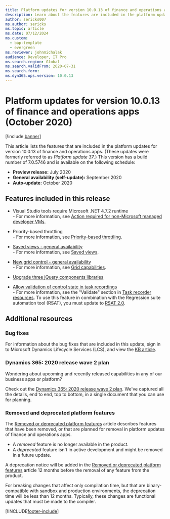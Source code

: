 ```yaml
---
title: Platform updates for version 10.0.13 of finance and operations apps (October 2020)
description: Learn about the features are included in the platform updates for version 10.0.13 of finance and operations apps.
author: sericks007
ms.author: sericks
ms.topic: article
ms.date: 07/12/2024
ms.custom: 
  - bap-template
  - evergreen
ms.reviewer: johnmichalak 
audience: Developer, IT Pro
ms.search.region: Global
ms.search.validFrom: 2020-07-31
ms.search.form:
ms.dyn365.ops.version: 10.0.13
---
```


# Platform updates for version 10.0.13 of finance and operations apps (October 2020)

[!include [banner](../includes/banner.md)]

This article lists the features that are included in the platform updates for version 10.0.13 of finance and operations apps. (These updates were formerly referred to as *Platform update 37*.) This version has a build number of 7.0.5746 and is available on the following schedule:

- **Preview release:** July 2020
- **General availability (self-update):** September 2020
- **Auto-update:** October 2020

## Features included in this release

-  Visual Studio tools require Microsoft .NET 4.7.2 runtime<br>- For more information, see 
[Action required for non-Microsoft managed developer VMs](https://community.dynamics.com/365/financeandoperations/b/newdynamicsax/posts/action-required---net-version-and-visual-studio-2017).

-  Priority-based throttling<br>- For more information, see 
[Priority-based throttling](../data-entities/priority-based-throttling.md). 

-  [Saved views - general availability](/dynamics365-release-plan/2020wave2/finance-operations/finance-operations-crossapp-capabilities/saved-views--general-availability)<br>- For more information, see 
[Saved views](../../fin-ops/get-started/saved-views.md). 

-  [New grid control - general availability](/dynamics365-release-plan/2020wave2/finance-operations/finance-operations-crossapp-capabilities/new-grid-control--general-availability)<br>- For more information, see 
[Grid capabilities](../../fin-ops/get-started/grid-capabilities.md). 

-  [Upgrade three jQuery components libraries](/dynamics365-release-plan/2020wave2/finance-operations/finance-operations-crossapp-capabilities/upgrade-three-jquery-components-libraries)

-  [Allow validation of control state in task recordings](/dynamics365-release-plan/2020wave2/finance-operations/finance-operations-crossapp-capabilities/new-task-recorder-capabilities)<br>- For more information, see the "Validate" section in 
[Task recorder resources](../user-interface/task-recorder.md#validate). To use this feature in combination with the Regression suite automation tool (RSAT), you must update to [RSAT 2.0](https://www.microsoft.com/en-us/download/details.aspx?id=57357).  


## Additional resources

### Bug fixes

For information about the bug fixes that are included in this update, sign in to Microsoft Dynamics Lifecycle Services (LCS), and view the [KB article](https://fix.lcs.dynamics.com/Issue/Details?bugId=476824&dbType=3&qc=18d329e7d9887a622bada690791f5814dbbef22bb6f4eaada3718299f40132fd).

### Dynamics 365: 2020 release wave 2 plan

Wondering about upcoming and recently released capabilities in any of our business apps or platform?

Check out the [Dynamics 365: 2020 release wave 2 plan](/dynamics365-release-plan/2020wave2/). We've captured all the details, end to end, top to bottom, in a single document that you can use for planning.

### Removed and deprecated platform features

The [Removed or deprecated platform features](../../fin-ops/get-started/removed-deprecated-features-platform-updates.md) article describes features that have been removed, or that are planned for removal in platform updates of finance and operations apps.

- A *removed* feature is no longer available in the product.
- A *deprecated* feature isn't in active development and might be removed in a future update.

A deprecation notice will be added in the [Removed or deprecated platform features](../../fin-ops/get-started/removed-deprecated-features-platform-updates.md) article 12 months before the removal of any feature from the product.

For breaking changes that affect only compilation time, but that are binary-compatible with sandbox and production environments, the deprecation time will be less than 12 months. Typically, these changes are functional updates that must be made to the compiler.


[!INCLUDE[footer-include](../../../includes/footer-banner.md)]
